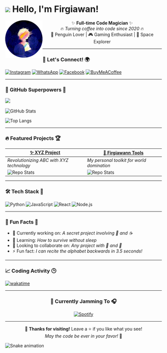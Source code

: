 # <img src="https://media.giphy.com/media/hvRJCLFzcasrR4ia7z/giphy.gif" width="30px"> Hello, I'm Firgiawan! 

<img src="avatar.png" width="120" height="120" align="left">
  
<div align="center">
  
✨ **Full-time Code Magician** ✨  
🔥 _Turning coffee into code since 2020_ 🔥  
🐧 Penguin Lover | 🎮 Gaming Enthusiast | 🚀 Space Explorer  

</div>

---

### 📱 **Let's Connect!** 🌍
[![Instagram](https://img.shields.io/badge/Instagram-%23E4405F.svg?logo=Instagram&logoColor=white)](https://instagram.com/firgiawan.id)
[![WhatsApp](https://img.shields.io/badge/WhatsApp-25D366?logo=whatsapp&logoColor=white)](https://wa.me/6285173118500)
[![Facebook](https://img.shields.io/badge/Facebook-%231877F2.svg?logo=Facebook&logoColor=white)](https://www.facebook.com/firgi.awan.927758)
[![BuyMeACoffee](https://img.shields.io/badge/Buy%20Me%20a%20Coffee-ffdd00?logo=buy-me-a-coffee&logoColor=black)](https://buymeacoffee.com/firgiawan)

---

### 🚀 **GitHub Superpowers** 🦸
  
![](https://komarev.com/ghpvc/?username=firgiawann&color=dc143c&label=PROFILE+VISITORS+SO+FAR+%F0%9F%9A%80)
  
![GitHub Stats](https://github-readme-stats.vercel.app/api?username=firgiawann&show_icons=true&theme=radical&border_color=ff69b4&include_all_commits=true)
  
![Top Langs](https://github-readme-stats.vercel.app/api/top-langs/?username=firgiawann&layout=compact&theme=nightowl&hide_border=true)

---

### 🔥 **Featured Projects** 🏆
  
| [✨ XYZ Project](https://github.com/firgiawann/xyz) | [🚀 Firgiawann Tools](https://github.com/firgiawann/firgiawann) |
|-----------------------------------------------------|--------------------------------------------------|
| _Revolutionizing ABC with XYZ technology_            | _My personal toolkit for world domination_       |
| ![Repo Stats](https://github-readme-stats.vercel.app/api/pin/?username=firgiawann&repo=xyz&theme=vision-friendly-dark) | ![Repo Stats](https://github-readme-stats.vercel.app/api/pin/?username=firgiawann&repo=firgiawann&theme=vision-friendly-dark) |

---

### 🛠️ **Tech Stack** 🔧
  
![Python](https://img.shields.io/badge/-Python-3776AB?logo=python&logoColor=white)
![JavaScript](https://img.shields.io/badge/-JavaScript-F7DF1E?logo=javascript&logoColor=black)
![React](https://img.shields.io/badge/-React-61DAFB?logo=react&logoColor=black)
![Node.js](https://img.shields.io/badge/-Node.js-339933?logo=node.js&logoColor=white)
  
---

### 🎉 **Fun Facts** 🤪
- 🔭 Currently working on: _A secret project involving 🐧 and ☕_
- 🌱 Learning: _How to survive without sleep_
- 👯 Looking to collaborate on: _Any project with 🍕 and 🎵_
- ⚡ Fun fact: _I can recite the alphabet backwards in 3.5 seconds!_
  
---

### 📈 **Coding Activity** 🕒
  
[![wakatime](https://wakatime.com/badge/user/7ee9f935-ed28-4b6a-8756-37d93415888f.svg)](https://wakatime.com/@firgiawan)
  
---

<div align="center">
  
### 🎵 **Currently Jamming To** 🎧
[![Spotify](https://spotify-now-playing-readme.vercel.app/api?theme=dark)](https://open.spotify.com/user/xxxxxx)
  
</div>

---

<div align="center">
  
🌟 **Thanks for visiting!** Leave a ⭐ if you like what you see!  
_May the code be ever in your favor!_ 🚀

</div>

![Snake animation](https://github.com/firgiawann/firgiawann/blob/output/github-contribution-grid-snake.svg)
